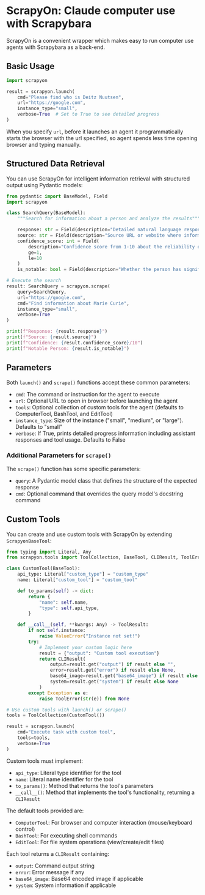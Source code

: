 # ScrapyOn: Claude computer use with Scrapybara

ScrapyOn is a convenient wrapper which makes easy to run computer use agents with Scrapybara as a back-end.

## Basic Usage

```python
import scrapyon

result = scrapyon.launch(
    cmd="Please find who is Deitz Nuutsen",
    url="https://google.com",
    instance_type="small",
    verbose=True  # Set to True to see detailed progress
)
```

When you specify `url`, before it launches an agent it programmatically starts the browser with the url specified, so agent spends less time opening browser and typing manually.

## Structured Data Retrieval

You can use ScrapyOn for intelligent information retrieval with structured output using Pydantic models:

```python
from pydantic import BaseModel, Field
import scrapyon

class SearchQuery(BaseModel):
    """Search for information about a person and analyze the results"""

    response: str = Field(description="Detailed natural language response about findings")
    source: str = Field(description="Source URL or website where information was found")
    confidence_score: int = Field(
        description="Confidence score from 1-10 about the reliability of information",
        ge=1,
        le=10
    )
    is_notable: bool = Field(description="Whether the person has significant online presence")

# Execute the search
result: SearchQuery = scrapyon.scrape(
    query=SearchQuery,
    url="https://google.com",
    cmd="Find information about Marie Curie",
    instance_type="small",
    verbose=True
)

print(f"Response: {result.response}")
print(f"Source: {result.source}")
print(f"Confidence: {result.confidence_score}/10")
print(f"Notable Person: {result.is_notable}")
```

## Parameters

Both `launch()` and `scrape()` functions accept these common parameters:

- `cmd`: The command or instruction for the agent to execute
- `url`: Optional URL to open in browser before launching the agent
- `tools`: Optional collection of custom tools for the agent (defaults to ComputerTool, BashTool, and EditTool)
- `instance_type`: Size of the instance ("small", "medium", or "large"). Defaults to "small"
- `verbose`: If True, prints detailed progress information including assistant responses and tool usage. Defaults to False

### Additional Parameters for `scrape()`

The `scrape()` function has some specific parameters:

- `query`: A Pydantic model class that defines the structure of the expected response
- `cmd`: Optional command that overrides the query model's docstring command

## Custom Tools

You can create and use custom tools with ScrapyOn by extending `ScrapyonBaseTool`:

```python
from typing import Literal, Any
from scrapyon.tools import ToolCollection, BaseTool, CLIResult, ToolError, ToolResult

class CustomTool(BaseTool):
    api_type: Literal["custom_type"] = "custom_type"
    name: Literal["custom_tool"] = "custom_tool"

    def to_params(self) -> dict:
        return {
            "name": self.name,
            "type": self.api_type,
        }

    def __call__(self, **kwargs: Any) -> ToolResult:
        if not self.instance:
            raise ValueError("Instance not set!")
        try:
            # Implement your custom logic here
            result = {"output": "Custom tool execution"}
            return CLIResult(
                output=result.get("output") if result else "",
                error=result.get("error") if result else None,
                base64_image=result.get("base64_image") if result else None,
                system=result.get("system") if result else None
            )
        except Exception as e:
            raise ToolError(str(e)) from None

# Use custom tools with launch() or scrape()
tools = ToolCollection(CustomTool())

result = scrapyon.launch(
    cmd="Execute task with custom tool",
    tools=tools,
    verbose=True
)
```

Custom tools must implement:

- `api_type`: Literal type identifier for the tool
- `name`: Literal name identifier for the tool
- `to_params()`: Method that returns the tool's parameters
- `__call__()`: Method that implements the tool's functionality, returning a `CLIResult`

The default tools provided are:

- `ComputerTool`: For browser and computer interaction (mouse/keyboard control)
- `BashTool`: For executing shell commands
- `EditTool`: For file system operations (view/create/edit files)

Each tool returns a `CLIResult` containing:

- `output`: Command output string
- `error`: Error message if any
- `base64_image`: Base64 encoded image if applicable
- `system`: System information if applicable
